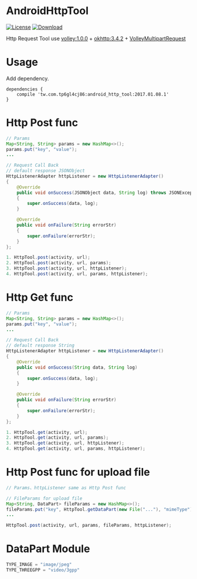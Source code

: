 AndroidHttpTool
=========================

[![License](https://img.shields.io/badge/license-Apache%202-green.svg)](https://www.apache.org/licenses/LICENSE-2.0)
[ ![Download](https://api.bintray.com/packages/tp6gl4cj86/maven/android_http_tool/images/download.svg) ](https://bintray.com/tp6gl4cj86/maven/android_http_tool/_latestVersion)

Http Request Tool use <a href="https://developer.android.com/training/volley/index.html">volley:1.0.0</a> + <a href="http://square.github.io/okhttp/">okhttp:3.4.2</a> + <a href="https://gist.github.com/anggadarkprince/a7c536da091f4b26bb4abf2f92926594">VolleyMultipartRequest</a>

# Usage

Add dependency.

```
dependencies {
    compile 'tw.com.tp6gl4cj86:android_http_tool:2017.01.08.1'
}
```

# Http Post func

```java
// Params
Map<String, String> params = new HashMap<>();
params.put("key", "value");
...

// Request Call Back
// default response JSONObject
HttpListenerAdapter httpListener = new HttpListenerAdapter()
{
    @Override
    public void onSuccess(JSONObject data, String log) throws JSONException
    {
        super.onSuccess(data, log);
    }

    @Override
    public void onFailure(String errorStr)
    {
        super.onFailure(errorStr);
    }
};

1. HttpTool.post(activity, url);
2. HttpTool.post(activity, url, params);
3. HttpTool.post(activity, url, httpListener);
4. HttpTool.post(activity, url, params, httpListener);
```

# Http Get func

```java
// Params
Map<String, String> params = new HashMap<>();
params.put("key", "value");
...

// Request Call Back
// default response String
HttpListenerAdapter httpListener = new HttpListenerAdapter()
{
    @Override
    public void onSuccess(String data, String log)
    {
        super.onSuccess(data, log);
    }

    @Override
    public void onFailure(String errorStr)
    {
        super.onFailure(errorStr);
    }
};

1. HttpTool.get(activity, url);
2. HttpTool.get(activity, url, params);
3. HttpTool.get(activity, url, httpListener);
4. HttpTool.get(activity, url, params, httpListener);
```

# Http Post func for upload file
```java
// Params、httpListener same as Http Post func

// FileParams for upload file
Map<String, DataPart> fileParams = new HashMap<>();
fileParams.put("key", HttpTool.getDataPart(new File("..."), "mimeType"));
...

HttpTool.post(activity, url, params, fileParams, httpListener);
```

# DataPart Module
```java
TYPE_IMAGE = "image/jpeg"
TYPE_THREEGPP = "video/3gpp"
```
